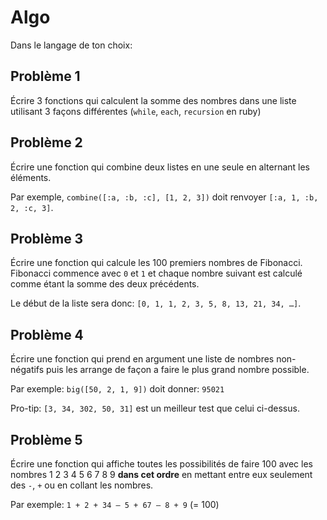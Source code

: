 # Algo

Dans le langage de ton choix:

## Problème 1
Écrire 3 fonctions qui calculent la somme des nombres dans une liste utilisant 3 façons différentes 
(`while`, `each`, `recursion` en ruby)

## Problème 2
Écrire une fonction qui combine deux listes en une seule en alternant les éléments.

Par exemple, `combine([:a, :b, :c], [1, 2, 3])` doit renvoyer `[:a, 1, :b, 2, :c, 3]`.

## Problème 3
Écrire une fonction qui calcule les 100 premiers nombres de Fibonacci.
Fibonacci commence avec `0` et `1` et chaque nombre suivant est calculé comme étant la somme des deux précédents.

Le début de la liste sera donc: `[0, 1, 1, 2, 3, 5, 8, 13, 21, 34, …]`.

## Problème 4
Écrire une fonction qui prend en argument une liste de nombres non-négatifs puis les arrange de façon a faire le plus grand nombre possible.

Par exemple: `big([50, 2, 1, 9])` doit donner: `95021`

Pro-tip: `[3, 34, 302, 50, 31]` est un meilleur test que celui ci-dessus.


## Problème 5
Écrire une fonction qui affiche toutes les possibilités de faire 100 avec les nombres 1 2 3 4 5 6 7 8 9 **dans cet ordre** 
en mettant entre eux seulement des `-`, `+` ou en collant les nombres.

Par exemple: `1 + 2 + 34 – 5 + 67 – 8 + 9` (= 100)